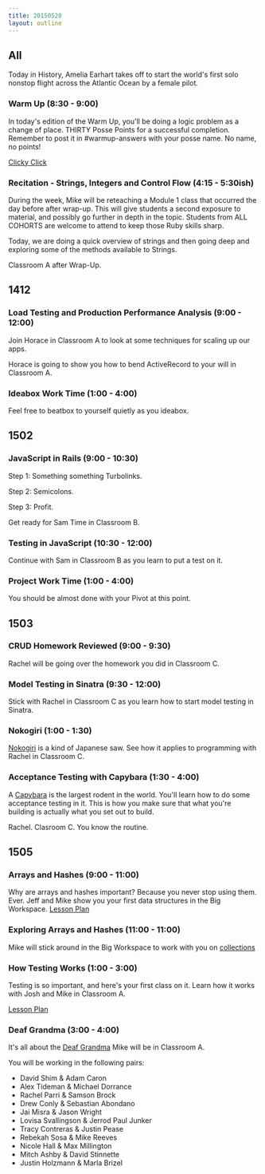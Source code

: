 ```yaml
---
title: 20150520
layout: outline
---
```


## All

Today in History, Amelia Earhart takes off to start the world's first solo nonstop flight across the Atlantic Ocean by a female pilot.

### Warm Up (8:30 - 9:00)

In today's edition of the Warm Up, you'll be doing a logic problem as a change of place.
THIRTY Posse Points for a successful completion. Remember to post it in #warmup-answers with your posse name. No name, no points!

[Clicky Click](http://cl.ly/3W390s2H2H0m)

### Recitation - Strings, Integers and Control Flow (4:15 - 5:30ish)

During the week, Mike will be reteaching a Module 1 class that occurred the day before after wrap-up.
This will give students a second exposure to material, and possibly go further in depth in the topic. 
Students from ALL COHORTS are welcome to attend to keep those Ruby skills sharp. 

Today, we are doing a quick overview of strings and then going deep and exploring some of the methods available to Strings.

Classroom A after Wrap-Up.

## 1412

### Load Testing and Production Performance Analysis (9:00 - 12:00)

Join Horace in Classroom A to look at some techniques for scaling up our apps.

Horace is going to show you how to bend ActiveRecord to your will in Classroom A.

### Ideabox Work Time (1:00 - 4:00)

Feel free to beatbox to yourself quietly as you ideabox.


## 1502

### JavaScript in Rails (9:00 - 10:30)

Step 1: Something something Turbolinks.

Step 2: Semicolons.

Step 3: Profit.

Get ready for Sam Time in Classroom B.

### Testing in JavaScript (10:30 - 12:00)

Continue with Sam in Classroom B as you learn to put a test on it.

### Project Work Time (1:00 - 4:00)

You should be almost done with your Pivot at this point. 


## 1503

### CRUD Homework Reviewed (9:00 - 9:30)

Rachel will be going over the homework you did in Classroom C.

### Model Testing in Sinatra (9:30 - 12:00)

Stick with Rachel in Classroom C as you learn how to start model testing in Sinatra. 

### Nokogiri (1:00 - 1:30)

[Nokogiri](http://en.wikipedia.org/wiki/Japanese_saw) is a kind of Japanese saw. See how it applies to programming with Rachel in Classroom C.

### Acceptance Testing with Capybara (1:30 - 4:00)

A [Capybara](http://en.wikipedia.org/wiki/Capybara) is the largest rodent in the world. You'll learn how to do some acceptance testing in it. This is how you 
make sure that what you're building is actually what you set out to build.

Rachel. Clasroom C. You know the routine.


## 1505

### Arrays and Hashes (9:00 - 11:00)

Why are arrays and hashes important? Because you never stop using them. Ever. Jeff and Mike show you your first data structures in the Big Workspace.
[Lesson Plan](https://github.com/turingschool/lesson_plans/blob/master/ruby_01-object_oriented_programming_with_ruby/arrays_and_hashes.markdown)

### Exploring Arrays and Hashes (11:00 - 11:00)

Mike will stick around in the Big Workspace to work with you on [collections](https://github.com/turingschool/challenges/blob/master/collections.markdown)

### How Testing Works (1:00 - 3:00)

Testing is so important, and here's your first class on it. Learn how it works with Josh and Mike in Classroom A.

[Lesson Plan](https://github.com/turingschool/lesson_plans/blob/master/ruby_01-object_oriented_programming_with_ruby/how_testing_works.markdown)

### Deaf Grandma (3:00 - 4:00)

It's all about the [Deaf Grandma](https://github.com/turingschool/challenges/blob/master/deaf_grandma.markdown) Mike will be in Classroom A.

You will be working in the following pairs:

* David Shim & Adam Caron
* Alex Tideman & Michael Dorrance
* Rachel Parri & Samson Brock
* Drew Conly & Sebastian Abondano
* Jai Misra & Jason Wright
* Lovisa Svallingson & Jerrod Paul Junker
* Tracy Contreras & Justin Pease
* Rebekah Sosa & Mike Reeves
* Nicole Hall & Max Millington
* Mitch Ashby & David Stinnette
* Justin Holzmann & Marla Brizel
